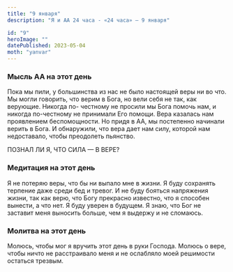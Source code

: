 ```yaml
---
title: "9 января"
description: "Я и АА 24 часа - «24 часа» — 9 января"

id: "9"
heroImage: ""
datePublished: 2023-05-04
moth: "yanvar"
---
```


### Мысль АА на этот день

Пока мы пили, у большинства из нас не было настоящей веры ни во что. Мы могли
говорить, что верим в Бога, но вели себя не так, как верующие. Никогда по-
честному не просили мы Бога помочь нам, и никогда по-честному не принимали Его
помощи. Вера казалась нам проявлением беспомощности. Но придя в АА, мы
постепенно начинали верить в Бога. И обнаружили, что вера дает нам силу,
которой нам недоставало, чтобы преодолеть пьянство.

ПОЗНАЛ ЛИ Я, ЧТО СИЛА — В ВЕРЕ?

### Медитация на этот день

Я не потеряю веры, что бы ни выпало мне в жизни. Я буду сохранять терпение
даже среди бед и тревог. И не буду бояться напряжения жизни, так как верю, что
Богу прекрасно известно, что я способен вынести, а что нет. Я буду уверен в
будущем. Я знаю, что Бог не заставит меня выносить больше, чем я выдержу и не
сломаюсь.

### Молитва на этот день

Молюсь, чтобы мог я вручить этот день в руки Господа. Молюсь о вере, чтобы
ничто не расстраивало меня и не ослабляло моей решимости остаться трезвым.
